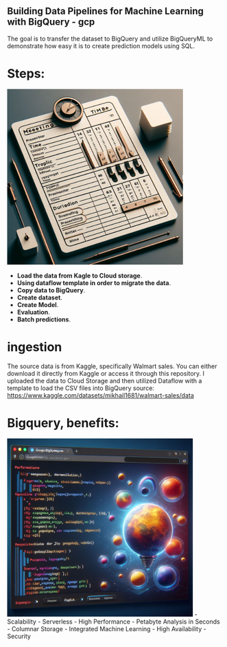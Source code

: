 ## Building Data Pipelines for Machine Learning with BigQuery - gcp
The goal is to transfer the dataset to BigQuery and utilize BigQueryML to demonstrate how easy it is to create prediction models using SQL.

# Steps:
<img src="Captura de tela 2024-05-10 133354.png" alt="Descrição da imagem">

- **Load the data from Kagle to Cloud storage**.
- **Using dataflow template in order to migrate the data**.
- **Copy data to BigQuery**.
- **Create dataset**.
- **Create Model**.
- **Evaluation**.
- **Batch predictions**.

# ingestion
The source data is from Kaggle, specifically Walmart sales. You can either download it directly from Kaggle or access it through this repository. I uploaded the data to Cloud Storage and then utilized Dataflow with a template to load the CSV files into BigQuery
source: https://www.kaggle.com/datasets/mikhail1681/walmart-sales/data


# Bigquery, benefits:
<img src="Captura de tela 2024-05-10 133527.png" alt="Descrição da imagem">
- Scalability
- Serverless
- High Performance
- Petabyte Analysis in Seconds
- Columnar Storage
- Integrated Machine Learning
- High Availability
- Security


